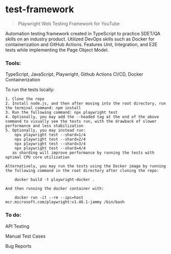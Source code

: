 # test-framework
> Playwright Web Testing Framework for YouTube


Automation testing framework created in TypeScript to practice SDET/QA skills on an industry product. Utilized DevOps skills such as Docker for containerization and GitHub Actions. Features Unit, Integration, and E2E tests while implementing the Page Object Model.


### Tools:
TypeScript, JavaScript, Playwright, Github Actions CI/CD, Docker Containerization

To run the tests locally:

    1. Clone the repo
    2. Install node.js, and then after moving into the root directory, run the terminal command: npm install
    3. Run the following command: npx playwright test
    4. Optionally, you may add the --headed tag at the end of the above command to visually see the tests run, with the drawback of slower performance and less stabilization
    5. Optionally, you may instead run:
        npx playwright test --shard=1/4
        npx playwright test --shard=2/4
        npx playwright test --shard=3/4
        npx playwright test --shard=4/4 
       as sharding will improve performance by running the tests with optimal CPU core utilization

    Alternatively, you may run the tests using the Docker image by running the following command in the root directory after cloning the repo:

        docker build -t playwright-docker .

    And then running the docker container with:

        docker run -it --rm --ipc=host mcr.microsoft.com/playwright:v1.46.1-jammy /bin/bash

### To do:

API Testing

Manual Test Cases

Bug Reports